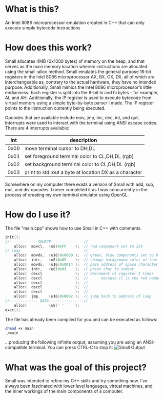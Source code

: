 # What is this?
An Intel 8086 microprocessor emulation created in C++ that can only execute simple bytecode instructions

# How does this work?
Small allocates 4MB (0x1000 bytes) of memory on the heap, and that serves as the main memory location wherein instructions are allocated using the small::alloc method. Small emulates the general purpose 16-bit registers in the Intel 8086 microprocessor AX, BX, CX, DX, all of which are interchangeable as, contrary to the actual hardware, they have no intended purpose. Additionally, Small mimics the Intel 8086 microprocessor's little endianness. Each register is split into the 8-bit lo and hi bytes - for example, AL and AH. Additionally, the IP register is used to execute bytecode from virtual memory using a simple byte-by-byte parser I made. The IP register points to the instruction currently being executed.

Opcodes that are available include mov, jmp, inc, dec, int, and quit. Interrupts were used to interact with the terminal using ANSI escape codes. There are 4 interrupts available:

int  | description
---- | ------------------------------------------------------
0x00 | move terminal cursor to DH,DL
0x01 | set foreground terminal color to CL,DH,DL (rgb)
0x02 | set background terminal color to CL,DH,DL (rgb)
0x03 | print to std::out a byte at location DX as a character

Somewhere on my computer there exists a version of Small with add, sub, mul, and div opcodes. I never completed it as I was concurrently in the process of creating my own terminal emulator using OpenGL.

# How do I use it?
The file "main.cpp" shows how to use Small in C++ with comments.

```C++
init();
//------------ SOURCE --------------//
    alloc(  movcl,  (u8)0xFF    );  // red component set to 255
// loop                             //
    alloc(  movdx,  (u16)0x0000 );  // green, blue components set to 0
    alloc(  intr,   (u8)0x02    );  // change background color of text
    alloc(  movdx,  (u16)0x0014 );  // pass address of space character to dx register
    alloc(  intr,   (u8)0x03    );  // print char to stdout
    alloc(  deccl               );  // decrement cl register 5 times
    alloc(  deccl               );  //      because cl is the red component
    alloc(  deccl               );  //
    alloc(  deccl               );  //
    alloc(  deccl               );  //
    alloc(  jmp,    (u16)0x0002 );  // jump back to address of loop
//------------- DATA ---------------//
    alloc(          (u8)' '     );
exec();
```

The file has already been compiled for you and can be executed as follows:
```Bash
chmod +x main
./main
```

...producing the following infinite output, assuming you are using an ANSI-compatible terminal. You can press CTRL-C to stop it:
![Small Output](https://i.imgur.com/EEANFj5.jpg)

# What was the goal of this project?
Small was intended to refine my C++ skills and try something new. I've always been fascinated with lower level languages, virtual machines, and the inner workings of the main components of a computer.

